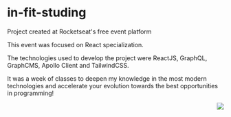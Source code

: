 # in-fit-studing
Project created at Rocketseat's free event platform

This event was focused on React specialization.

The technologies used to develop the project were ReactJS, GraphQL, GraphCMS, Apollo Client and TailwindCSS.

It was a week of classes to deepen my knowledge in the most modern technologies and accelerate your evolution towards the best opportunities in programming!


<img align="right" src="https://cdn.discordapp.com/attachments/883032990811291738/990986179061112882/unknown.png"/>
